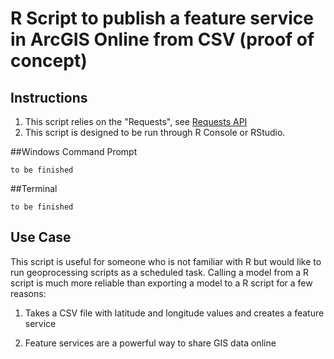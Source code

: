 R Script to publish a feature service in ArcGIS Online from CSV (proof of concept)
=========================

## Instructions

1. This script relies on the "Requests", see [Requests API](http://docs.python-requests.org/en/latest/)
2. This script is designed to be run through R Console or RStudio.

##Windows Command Prompt
```
to be finished
```

##Terminal
```
to be finished
```


## Use Case

This script is useful for someone who is not familiar with R but would like to run geoprocessing scripts as a scheduled task. Calling a model from a R script is much more reliable than exporting a model to a R script for a few reasons:

1. Takes a CSV file with latitude and longitude values and creates a feature service

2. Feature services are a powerful way to share GIS data online
